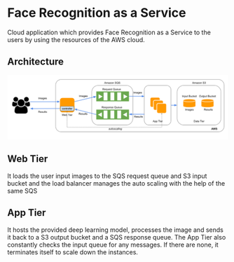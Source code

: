 # Face Recognition as a Service
Cloud application which provides Face Recognition as a Service to the users by using the resources of the AWS cloud.

## Architecture
![](images/architecture.png)

## Web Tier
It loads the user input images to the SQS request queue and S3 input bucket and the load balancer manages the auto scaling with the help of the same SQS

## App Tier
It hosts the provided deep learning model, processes the image and sends it back to a S3 output bucket and a SQS response queue. The App Tier also constantly checks the input queue for any messages. If there are none, it terminates itself to scale down the instances.

